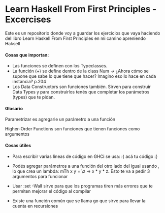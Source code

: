 # Learn Haskell From First Principles - Excercises

Este es un repositorio donde voy a guardar los ejercicios que vaya haciendo del libro Learn Haskell From First Principles en mi camino apreniendo Haksell



#### Cosas que importan:

- Las funciones se definen con los Typeclasses. 
- La función (+) se define dentro de la class Num -> ¿Ahora cómo se supone que sabe lo que tiene que hacer? Imagino eso lo hace en cada instancia? p.204
- Los Data Constructors son funciones también. Sirven para construir Data Types y para construirlos tenés que completar los parámetros (types) que te pidan. 

#### Glosario

Parametrizar es agregarle un parámetro a una función

Higher-Order Functions son funciones que tienen funciones como argumentos

#### Cosas útiles

- Para escribir varias líneas de código en GHCi se usa:  :{ acá tu código  :}

- Podés agregar parámetros a una función del otro lado del igual usando \, lo que crea un lambda: mTh x y = \z -> x * y * z. Esto te va a pedir 3 argumentos para funcionar

- Usar :set -Wall sirve para que los programas tiren más errores que te permiten mejorar el código al compilar

- Existe una función común que se llama go que sirve para llevar la cuenta en recursiones